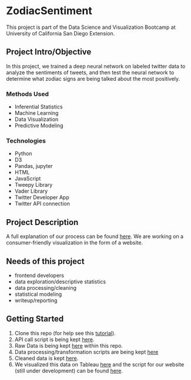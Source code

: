 # ZodiacSentiment
This project is part of the Data Science and Visualization Bootcamp at University of California San Diego Extension.

## Project Intro/Objective
In this project, we trained a deep neural network on labeled twitter data to analyze the sentiments of tweets, 
and then test the neural network to determine what zodiac signs are being talked about the most positively.

### Methods Used
* Inferential Statistics
* Machine Learning
* Data Visualization
* Predictive Modeling

### Technologies
* Python
* D3
* Pandas, jupyter
* HTML
* JavaScript
* Tweepy Library
* Vader Library
* Twitter Developer App 
* Twitter API connection

## Project Description
A full explanation of our process can be found [here](https://docs.google.com/presentation/d/1zVfezRj8TqOOkhWpw9HpLHEi8G6hOk1j9EkWpHmgnS4/edit#slide=id.g96f205c486_0_68). We are working on a consumer-friendly visualization in the form of a website.

## Needs of this project

- frontend developers
- data exploration/descriptive statistics
- data processing/cleaning
- statistical modeling
- writeup/reporting

## Getting Started

1. Clone this repo (for help see this [tutorial](https://help.github.com/articles/cloning-a-repository/)).
2. API call script is being kept [here](https://github.com/Lpaakh/ZodiacSentiment/tree/main/API%20call%20code).
3. Raw Data is being kept [here](https://github.com/Lpaakh/ZodiacSentiment/tree/main/data/json_files) within this repo.   
4. Data processing/transformation scripts are being kept [here](https://github.com/Lpaakh/ZodiacSentiment/tree/main/data/cleaning_and_%20calculation)
5. Cleaned data is kept [here](https://github.com/Lpaakh/ZodiacSentiment/tree/main/data/cleaned_data).
7. We visualized this data on Tableau [here](https://public.tableau.com/profile/stephen.hong3109#!/vizhome/ZodiacTweetSentiments/Story1) and the script for our website (still under development) can be found [here](https://github.com/Lpaakh/ZodiacSentiment/tree/main/LPM%20site%20additions).

